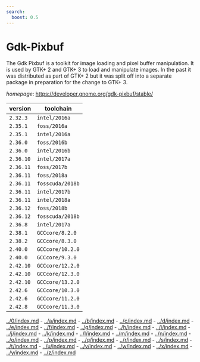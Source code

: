 ```yaml
---
search:
  boost: 0.5
---
```

# Gdk-Pixbuf

The Gdk Pixbuf is a toolkit for image loading and pixel buffer manipulation.  It is used by GTK+ 2 and GTK+ 3 to load and manipulate images. In the past it  was distributed as part of GTK+ 2 but it was split off into a separate package  in preparation for the change to GTK+ 3.

*homepage*: <https://developer.gnome.org/gdk-pixbuf/stable/>

version | toolchain
--------|----------
``2.32.3`` | ``intel/2016a``
``2.35.1`` | ``foss/2016a``
``2.35.1`` | ``intel/2016a``
``2.36.0`` | ``foss/2016b``
``2.36.0`` | ``intel/2016b``
``2.36.10`` | ``intel/2017a``
``2.36.11`` | ``foss/2017b``
``2.36.11`` | ``foss/2018a``
``2.36.11`` | ``fosscuda/2018b``
``2.36.11`` | ``intel/2017b``
``2.36.11`` | ``intel/2018a``
``2.36.12`` | ``foss/2018b``
``2.36.12`` | ``fosscuda/2018b``
``2.36.8`` | ``intel/2017a``
``2.38.1`` | ``GCCcore/8.2.0``
``2.38.2`` | ``GCCcore/8.3.0``
``2.40.0`` | ``GCCcore/10.2.0``
``2.40.0`` | ``GCCcore/9.3.0``
``2.42.10`` | ``GCCcore/12.2.0``
``2.42.10`` | ``GCCcore/12.3.0``
``2.42.10`` | ``GCCcore/13.2.0``
``2.42.6`` | ``GCCcore/10.3.0``
``2.42.6`` | ``GCCcore/11.2.0``
``2.42.8`` | ``GCCcore/11.3.0``

[../0/index.md](0) - [../a/index.md](a) - [../b/index.md](b) - [../c/index.md](c) - [../d/index.md](d) - [../e/index.md](e) - [../f/index.md](f) - [../g/index.md](g) - [../h/index.md](h) - [../i/index.md](i) - [../j/index.md](j) - [../k/index.md](k) - [../l/index.md](l) - [../m/index.md](m) - [../n/index.md](n) - [../o/index.md](o) - [../p/index.md](p) - [../q/index.md](q) - [../r/index.md](r) - [../s/index.md](s) - [../t/index.md](t) - [../u/index.md](u) - [../v/index.md](v) - [../w/index.md](w) - [../x/index.md](x) - [../y/index.md](y) - [../z/index.md](z)

